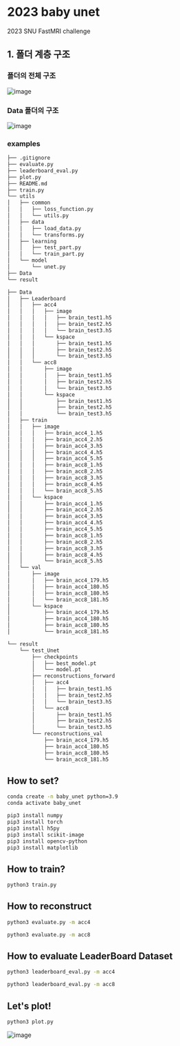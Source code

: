 # 2023 baby unet
2023 SNU FastMRI challenge

## 1. 폴더 계층 구조

### 폴더의 전체 구조
![image](https://github.com/LISTatSNU/FastMRI_challenge/assets/39179946/e5e344f1-5509-4344-9f16-f32158bcd7d3)

### Data 폴더의 구조
![image](https://github.com/LISTatSNU/FastMRI_challenge/assets/39179946/694fe77a-e9aa-4818-9695-06e2bccc9029)


### examples
```bash
├── .gitignore
├── evaluate.py
├── leaderboard_eval.py
├── plot.py
├── README.md
├── train.py
└── utils
│   ├── common
│   │   ├── loss_function.py
│   │   └── utils.py
│   ├── data
│   │   ├── load_data.py
│   │   └── transforms.py
│   ├── learning
│   │   ├── test_part.py
│   │   └── train_part.py
│   └── model
│       └── unet.py
├── Data
└── result
```

```bash
├── Data
│   ├── Leaderboard
│   │   ├── acc4
│   │   │   ├── image
│   │   │   │   ├── brain_test1.h5
│   │   │   │   ├── brain_test2.h5
│   │   │   │   └── brain_test3.h5
│   │   │   └── kspace
│   │   │       ├── brain_test1.h5
│   │   │       ├── brain_test2.h5
│   │   │       └── brain_test3.h5
│   │   └── acc8
│   │       ├── image
│   │       │   ├── brain_test1.h5
│   │       │   ├── brain_test2.h5
│   │       │   └── brain_test3.h5
│   │       └── kspace
│   │           ├── brain_test1.h5
│   │           ├── brain_test2.h5
│   │           └── brain_test3.h5
│   ├── train
│   │   ├── image
│   │   │   ├── brain_acc4_1.h5
│   │   │   ├── brain_acc4_2.h5
│   │   │   ├── brain_acc4_3.h5
│   │   │   ├── brain_acc4_4.h5
│   │   │   ├── brain_acc4_5.h5
│   │   │   ├── brain_acc8_1.h5
│   │   │   ├── brain_acc8_2.h5
│   │   │   ├── brain_acc8_3.h5
│   │   │   ├── brain_acc8_4.h5
│   │   │   └── brain_acc8_5.h5
│   │   └── kspace
│   │       ├── brain_acc4_1.h5
│   │       ├── brain_acc4_2.h5
│   │       ├── brain_acc4_3.h5
│   │       ├── brain_acc4_4.h5
│   │       ├── brain_acc4_5.h5
│   │       ├── brain_acc8_1.h5
│   │       ├── brain_acc8_2.h5
│   │       ├── brain_acc8_3.h5
│   │       ├── brain_acc8_4.h5
│   │       └── brain_acc8_5.h5
│   └── val
│       ├── image
│       │   ├── brain_acc4_179.h5
│       │   ├── brain_acc4_180.h5
│       │   ├── brain_acc8_180.h5
│       │   └── brain_acc8_181.h5
│       └── kspace
│           ├── brain_acc4_179.h5
│           ├── brain_acc4_180.h5
│           ├── brain_acc8_180.h5
│           └── brain_acc8_181.h5
```

```bash
└── result
    └── test_Unet
        ├── checkpoints
        │   ├── best_model.pt
        │   └── model.pt
        ├── reconstructions_forward
        │   ├── acc4
        │   │   ├── brain_test1.h5
        │   │   ├── brain_test2.h5
        │   │   └── brain_test3.h5
        │   └── acc8
        │       ├── brain_test1.h5
        │       ├── brain_test2.h5
        │       └── brain_test3.h5
        └── reconstructions_val
            ├── brain_acc4_179.h5
            ├── brain_acc4_180.h5
            ├── brain_acc8_180.h5
            └── brain_acc8_181.h5
```


## How to set?
```bash
conda create -n baby_unet python=3.9
conda activate baby_unet

pip3 install numpy
pip3 install torch
pip3 install h5py
pip3 install scikit-image
pip3 install opencv-python
pip3 install matplotlib
```

## How to train?
```bash
python3 train.py
```

## How to reconstruct
```bash
python3 evaluate.py -m acc4
```

```bash
python3 evaluate.py -m acc8
```

## How to evaluate LeaderBoard Dataset
```bash
python3 leaderboard_eval.py -m acc4
```

```bash
python3 leaderboard_eval.py -m acc8
```

## Let's plot!
```bash
python3 plot.py 
```
![image](https://github.com/LISTatSNU/FastMRI_challenge/assets/39179946/22dea43d-db54-42c4-9054-1b1ea461c648)
